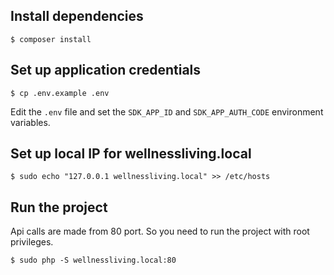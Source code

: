 Install dependencies
--------------------

    $ composer install

Set up application credentials
------------------------------

    $ cp .env.example .env

Edit the `.env` file and set the `SDK_APP_ID` and `SDK_APP_AUTH_CODE` environment variables.

Set up local IP for wellnessliving.local
----------------------------------------

    $ sudo echo "127.0.0.1 wellnessliving.local" >> /etc/hosts

Run the project
---------------

Api calls are made from  80 port. So you need to run the project with root privileges.

    $ sudo php -S wellnessliving.local:80
